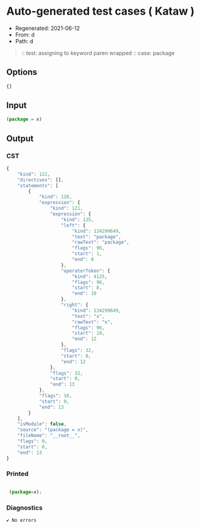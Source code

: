 # Auto-generated test cases ( Kataw )
- Regenerated: 2021-06-12
- From: d
- Path: d
> :: test: assigning to keyword paren wrapped
> :: case: package
## Options

`````js
{}
`````
## Input

`````js
(package = x)
`````
## Output

### CST

```javascript
{
    "kind": 122,
    "directives": [],
    "statements": [
        {
            "kind": 120,
            "expression": {
                "kind": 121,
                "expression": {
                    "kind": 125,
                    "left": {
                        "kind": 134299649,
                        "text": "package",
                        "rawText": "package",
                        "flags": 96,
                        "start": 1,
                        "end": 8
                    },
                    "operatorToken": {
                        "kind": 4125,
                        "flags": 96,
                        "start": 8,
                        "end": 10
                    },
                    "right": {
                        "kind": 134299649,
                        "text": "x",
                        "rawText": "x",
                        "flags": 96,
                        "start": 10,
                        "end": 12
                    },
                    "flags": 32,
                    "start": 0,
                    "end": 12
                },
                "flags": 32,
                "start": 0,
                "end": 13
            },
            "flags": 16,
            "start": 0,
            "end": 13
        }
    ],
    "isModule": false,
    "source": "(package = x)",
    "fileName": "__root__",
    "flags": 0,
    "start": 0,
    "end": 13
}
```

### Printed

```javascript

 (package=x); 
```

### Diagnostics

```javascript
✔ No errors
```

